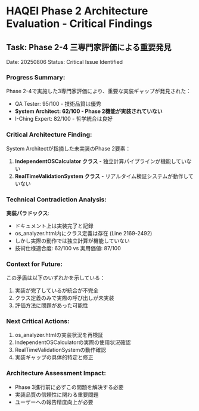 # HAQEI Phase 2 Architecture Evaluation - Critical Findings
## Task: Phase 2-4 三専門家評価による重要発見
Date: 20250806
Status: Critical Issue Identified

### Progress Summary:
Phase 2-4で実施した3専門家評価により、重要な実装ギャップが発見された：
- QA Tester: 95/100 - 技術品質は優秀
- **System Architect: 62/100 - Phase 2機能が実装されていない**
- I-Ching Expert: 82/100 - 哲学統合は良好

### Critical Architecture Finding:
System Architectが指摘した未実装のPhase 2要素：
1. **IndependentOSCalculator クラス** - 独立計算パイプラインが機能していない
2. **RealTimeValidationSystem クラス** - リアルタイム検証システムが動作していない

### Technical Contradiction Analysis:
**実装パラドックス**: 
- ドキュメント上は実装完了と記録
- os_analyzer.html内にクラス定義は存在 (Line 2169-2492)
- しかし実際の動作では独立計算が機能していない
- 技術仕様適合度: 62/100 vs 実用価値: 87/100

### Context for Future:
この矛盾は以下のいずれかを示している：
1. 実装が完了しているが統合が不完全
2. クラス定義のみで実際の呼び出しが未実装
3. 評価方法に問題があった可能性

### Next Critical Actions:
1. os_analyzer.htmlの実装状況を再検証
2. IndependentOSCalculatorの実際の使用状況確認
3. RealTimeValidationSystemの動作確認
4. 実装ギャップの具体的特定と修正

### Architecture Assessment Impact:
- Phase 3進行前に必ずこの問題を解決する必要
- 実装品質の信頼性に関わる重要問題
- ユーザーへの報告精度向上が必要